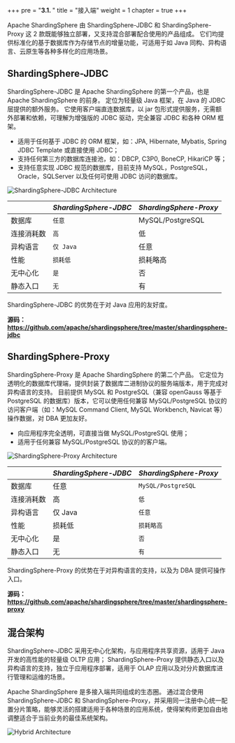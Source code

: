 +++
pre = "<b>3.1. </b>"
title = "接入端"
weight = 1
chapter = true
+++

Apache ShardingSphere 由 ShardingSphere-JDBC 和 ShardingSphere-Proxy 这 2 款既能够独立部署，又支持混合部署配合使用的产品组成。
它们均提供标准化的基于数据库作为存储节点的增量功能，可适用于如 Java 同构、异构语言、云原生等各种多样化的应用场景。

## ShardingSphere-JDBC

ShardingSphere-JDBC 是 Apache ShardingSphere 的第一个产品，也是 Apache ShardingSphere 的前身。
定位为轻量级 Java 框架，在 Java 的 JDBC 层提供的额外服务。
它使用客户端直连数据库，以 jar 包形式提供服务，无需额外部署和依赖，可理解为增强版的 JDBC 驱动，完全兼容 JDBC 和各种 ORM 框架。

* 适用于任何基于 JDBC 的 ORM 框架，如：JPA, Hibernate, Mybatis, Spring JDBC Template 或直接使用 JDBC；
* 支持任何第三方的数据库连接池，如：DBCP, C3P0, BoneCP, HikariCP 等；
* 支持任意实现 JDBC 规范的数据库，目前支持 MySQL，PostgreSQL，Oracle，SQLServer 以及任何可使用 JDBC 访问的数据库。

![ShardingSphere-JDBC Architecture](https://shardingsphere.apache.org/document/current/img/shardingsphere-jdbc_v3.png)

|           | *ShardingSphere-JDBC* | *ShardingSphere-Proxy* |
| --------- | --------------------- | ---------------------- |
| 数据库     | `任意`                | MySQL/PostgreSQL       |
| 连接消耗数 | `高`                  | 低                      |
| 异构语言   | `仅 Java`              | 任意                    |
| 性能       | `损耗低`              | 损耗略高                |
| 无中心化   | `是`                  | 否                     |
| 静态入口   | `无`                  | 有                     |

ShardingSphere-JDBC 的优势在于对 Java 应用的友好度。

**源码：https://github.com/apache/shardingsphere/tree/master/shardingsphere-jdbc**

## ShardingSphere-Proxy

ShardingSphere-Proxy 是 Apache ShardingSphere 的第二个产品。
它定位为透明化的数据库代理端，提供封装了数据库二进制协议的服务端版本，用于完成对异构语言的支持。
目前提供 MySQL 和 PostgreSQL（兼容 openGauss 等基于 PostgreSQL 的数据库）版本，它可以使用任何兼容 MySQL/PostgreSQL 协议的访问客户端（如：MySQL Command Client, MySQL Workbench, Navicat 等）操作数据，对 DBA 更加友好。

* 向应用程序完全透明，可直接当做 MySQL/PostgreSQL 使用；
* 适用于任何兼容 MySQL/PostgreSQL 协议的的客户端。

![ShardingSphere-Proxy Architecture](https://shardingsphere.apache.org/document/current/img/shardingsphere-proxy_v2.png)

|           | *ShardingSphere-JDBC* | *ShardingSphere-Proxy*  |
| --------- | --------------------- | ----------------------- |
| 数据库     | 任意                  | `MySQL/PostgreSQL`      |
| 连接消耗数 | 高                    | `低`                     |
| 异构语言   | 仅 Java                | `任意`                   |
| 性能       | 损耗低                | `损耗略高`                |
| 无中心化   | 是                    | `否`                     |
| 静态入口   | 无                    | `有`                     |

ShardingSphere-Proxy 的优势在于对异构语言的支持，以及为 DBA 提供可操作入口。

**源码：https://github.com/apache/shardingsphere/tree/master/shardingsphere-proxy**

## 混合架构

ShardingSphere-JDBC 采用无中心化架构，与应用程序共享资源，适用于 Java 开发的高性能的轻量级 OLTP 应用；
ShardingSphere-Proxy 提供静态入口以及异构语言的支持，独立于应用程序部署，适用于 OLAP 应用以及对分片数据库进行管理和运维的场景。

Apache ShardingSphere 是多接入端共同组成的生态圈。
通过混合使用 ShardingSphere-JDBC 和 ShardingSphere-Proxy，并采用同一注册中心统一配置分片策略，能够灵活的搭建适用于各种场景的应用系统，使得架构师更加自由地调整适合于当前业务的最佳系统架构。

![Hybrid Architecture](https://shardingsphere.apache.org/document/current/img/shardingsphere-hybrid-architecture_v2.png)
